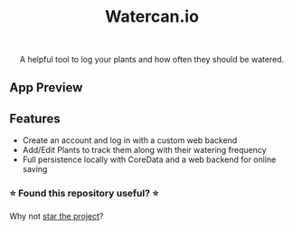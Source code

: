 <h1 align="center">Watercan.io</h1></br>
<p align="center">A helpful tool to log your plants and how often they should be watered.</br></p>

## App Preview

## Features
* Create an account and log in with a custom web backend 
* Add/Edit Plants to track them along with their watering frequency
* Full persistence locally with CoreData and a web backend for online saving

### ⭐️ Found this repository useful? ⭐️
Why not [star the project](https://github.com/claywatkins/iOS/stargazers)?
